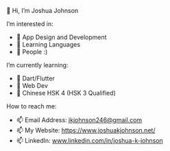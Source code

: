 👋 Hi, I’m Joshua Johnson

I’m interested in: 
- 👀 App Design and Development
- 👀 Learning Languages
- 👀 People :)

I’m currently learning: 
- 🌱 Dart/Flutter
- 🌱 Web Dev
- 🌱 Chinese HSK 4 (HSK 3 Qualified)


How to reach me:

- 📫 Email Address: jkjohnson246@gmail.com
- 📫 My Website: https://www.joshuakjohnson.net/
- 📫 LinkedIn: www.linkedin.com/in/joshua-k-johnson
